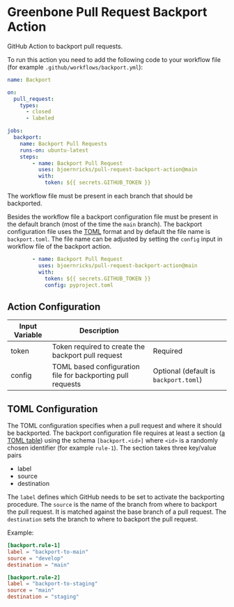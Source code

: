 # Greenbone Pull Request Backport Action

GitHub Action to backport pull requests.

To run this action you need to add the following code to your workflow file
(for example `.github/workflows/backport.yml`):

```yml
name: Backport

on:
  pull_request:
    types:
      - closed
      - labeled

jobs:
  backport:
    name: Backport Pull Requests
    runs-on: ubuntu-latest
    steps:
        - name: Backport Pull Request
          uses: bjoernricks/pull-request-backport-action@main
          with:
            token: ${{ secrets.GITHUB_TOKEN }}
```

The workflow file must be present in each branch that should be backported.

Besides the workflow file a backport configuration file must be present in the
default branch (most of the time the `main` branch). The backport configuration
file uses the [TOML](https://toml.io/en/) format and by default the file name is
`backport.toml`. The file name can be adjusted by setting the `config` input in
workflow file of the backport action.

```yaml
        - name: Backport Pull Request
          uses: bjoernricks/pull-request-backport-action@main
          with:
            token: ${{ secrets.GITHUB_TOKEN }}
            config: pyproject.toml
```

## Action Configuration

|Input Variable|Description| |
|--------------|-----------|-|
|token|Token required to create the backport pull request|Required|
|config|TOML based configuration file for backporting pull requests|Optional (default is `backport.toml`)|

## TOML Configuration

The TOML configuration specifies when a pull request and where it should be
backported. The backport configuration file requires at least a section
([a TOML table](https://toml.io/en/v1.0.0#table)) using the schema
`[backport.<id>]` where `<id>` is a randomly chosen identifier (for example
`rule-1`). The section takes three key/value pairs

* label
* source
* destination

The `label` defines which GitHub needs to be set to activate the backporting
procedure.
The `source` is the name of the branch from where to backport the pull request.
It is matched against the base branch of a pull request.
The `destination` sets the branch to where to backport the pull request.

Example:
```TOML
[backport.rule-1]
label = "backport-to-main"
source = "develop"
destination = "main"

[backport.rule-2]
label = "backport-to-staging"
source = "main"
destination = "staging"
```
